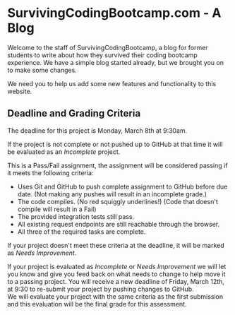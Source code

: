 # SurvivingCodingBootcamp.com - A Blog

Welcome to the staff of SurvivingCodingBootcamp, a blog for former students to write about how they survived their 
coding bootcamp experience.  We have a simple blog started already, but we brought you on to make some changes.

We need you to help us add some new features and functionality to this website.

## Deadline and Grading Criteria

The deadline for this project is Monday, March 8th at 9:30am.

If the project is not complete or not pushed up to GitHub at that time it will be evaluated as an _Incomplete_ project.

This is a Pass/Fail assignment, the assignment will be considered passing if it meets the following criteria:

- Uses Git and GitHub to push complete assignment to GitHub before due date. (Not making any pushes will result in an incomplete grade.)
- The code compiles.  (No red squiggly underlines!) (Code that doesn't compile will result in a Fail)
- The provided integration tests still pass. 
- All existing request endpoints are still reachable through the browser.
- All three of the required tasks are complete.

If your project doesn't meet these criteria at the deadline, it will be marked as _Needs Improvement_.

If your project is evaluated as _Incomplete_ or _Needs Improvement_ we will let you know and give you feed back on what 
needs to change to help move it to a passing project.
You will receive a new deadline of Friday, March 12th, at 9:30 to re-submit your project by pushing changes to GitHub.  
We will evaluate your project with the same criteria as the first submission and this evaluation will be the final grade
for this assessment.


